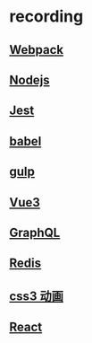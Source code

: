 # recording

## [Webpack](/pages/middle/Webpack.md)

## [Nodejs](/pages/middle/Nodejs.md) 

## [Jest](/pages/middle/jest.md) 

## [babel](/pages/middle/babel)

## [gulp](/pages/middle/gulp)

## [Vue3](/pages/middle/vue3)

## [GraphQL](/pages/middle/graphql/learn)

## [Redis](/pages/middle/redis)

## [css3 动画](/pages/middle/css/animation)

## [React](/pages/middle/react/)
